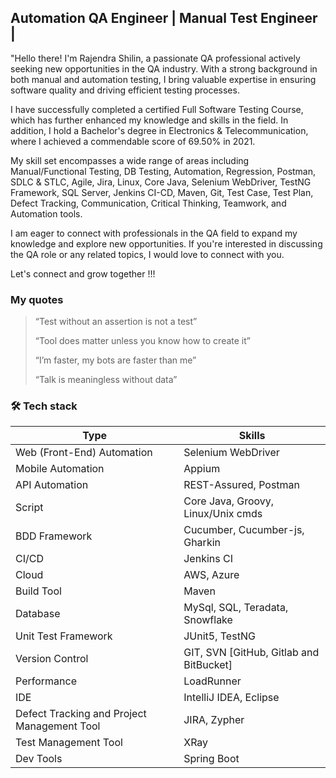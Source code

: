 ## Automation QA Engineer | Manual Test Engineer | 

"Hello there! I'm Rajendra Shilin, a passionate QA professional actively seeking new opportunities in the QA industry. With a strong background in both manual and automation testing, I bring valuable expertise in ensuring software quality and driving efficient testing processes.

I have successfully completed a certified Full Software Testing Course, which has further enhanced my knowledge and skills in the field. In addition, I hold a Bachelor's degree in Electronics & Telecommunication, where I achieved a commendable score of 69.50% in 2021.

My skill set encompasses a wide range of areas including Manual/Functional Testing, DB Testing, Automation, Regression, Postman, SDLC & STLC, Agile, Jira, Linux, Core Java, Selenium WebDriver, TestNG Framework, SQL Server, Jenkins CI-CD, Maven, Git, Test Case, Test Plan, Defect Tracking, Communication, Critical Thinking, Teamwork, and Automation tools.

I am eager to connect with professionals in the QA field to expand my knowledge and explore new opportunities. If you're interested in discussing the QA role or any related topics, I would love to connect with you.

Let's connect and grow together !!!

### **My quotes**
> “Test without an assertion is not a test”
>
> “Tool does matter unless you know how to create it”
>
> “I’m faster, my bots are faster than me”
>
> “Talk is meaningless without data”



### 🛠️ Tech stack

| Type         | Skills            |
| -------------- | ---------        |
| Web (Front-End) Automation    | Selenium WebDriver |
| Mobile Automation    | Appium |
| API Automation    | REST-Assured, Postman |
| Script    | Core Java, Groovy, Linux/Unix cmds |
| BDD Framework    | Cucumber, Cucumber-js, Gharkin |
| CI/CD    |Jenkins CI |
|Cloud    | AWS, Azure  |
|Build Tool    | Maven |    
| Database    | MySql, SQL, Teradata, Snowflake |
| Unit Test Framework    | JUnit5, TestNG |
| Version Control    | GIT, SVN [GitHub, Gitlab and BitBucket] |
| Performance    | LoadRunner |
| IDE    | IntelliJ IDEA, Eclipse |
| Defect Tracking and Project Management Tool    | JIRA, Zypher |
| Test Management Tool    | XRay |
| Dev Tools    | Spring Boot |
